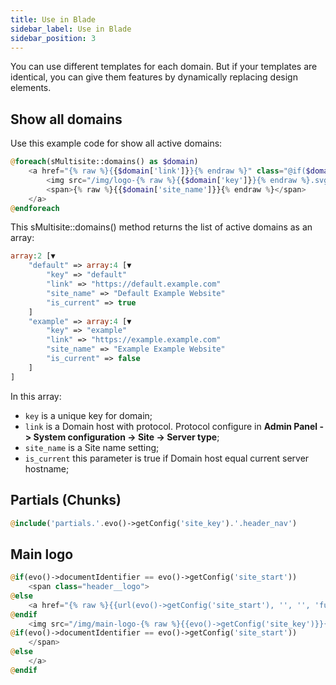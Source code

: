 ```yaml
---
title: Use in Blade
sidebar_label: Use in Blade
sidebar_position: 3
---
```


You can use different templates for each domain.
But if your templates are identical, you can give them features by dynamically replacing design elements.

## Show all domains

Use this example code for show all active domains:

```php
@foreach(sMultisite::domains() as $domain)
    <a href="{% raw %}{{$domain['link']}}{% endraw %}" class="@if($domain['is_current']) active @endif">
        <img src="/img/logo-{% raw %}{{$domain['key']}}{% endraw %}.svg" alt="" />
        <span>{% raw %}{{$domain['site_name']}}{% endraw %}</span>
    </a>
@endforeach
```

This sMultisite::domains() method returns the list of active domains as an array:

```php
array:2 [▼
    "default" => array:4 [▼
        "key" => "default"
        "link" => "https://default.example.com"
        "site_name" => "Default Example Website"
        "is_current" => true
    ]
    "example" => array:4 [▼
        "key" => "example"
        "link" => "https://example.example.com"
        "site_name" => "Example Example Website"
        "is_current" => false
    ]
]
```

In this array:
 * ```key``` is a unique key for domain;
 * ```link``` is a Domain host with protocol. Protocol configure in **Admin Panel -> System configuration -> Site -> Server type**;
 * ```site_name``` is a Site name setting;
 * ```is_current``` this parameter is true if Domain host equal current server hostname;

## Partials (Chunks)

```php
@include('partials.'.evo()->getConfig('site_key').'.header_nav')
```

## Main logo

```php
@if(evo()->documentIdentifier == evo()->getConfig('site_start'))
    <span class="header__logo">
@else
    <a href="{% raw %}{{url(evo()->getConfig('site_start'), '', '', 'full')}}{% endraw %}" class="header__logo">
@endif
    <img src="/img/main-logo-{% raw %}{{evo()->getConfig('site_key')}}{% endraw %}.svg" alt="{% raw %}{{evo()->getConfig('site_name')}}{% endraw %} logo" />
@if(evo()->documentIdentifier == evo()->getConfig('site_start'))
    </span>
@else
    </a>
@endif
```
